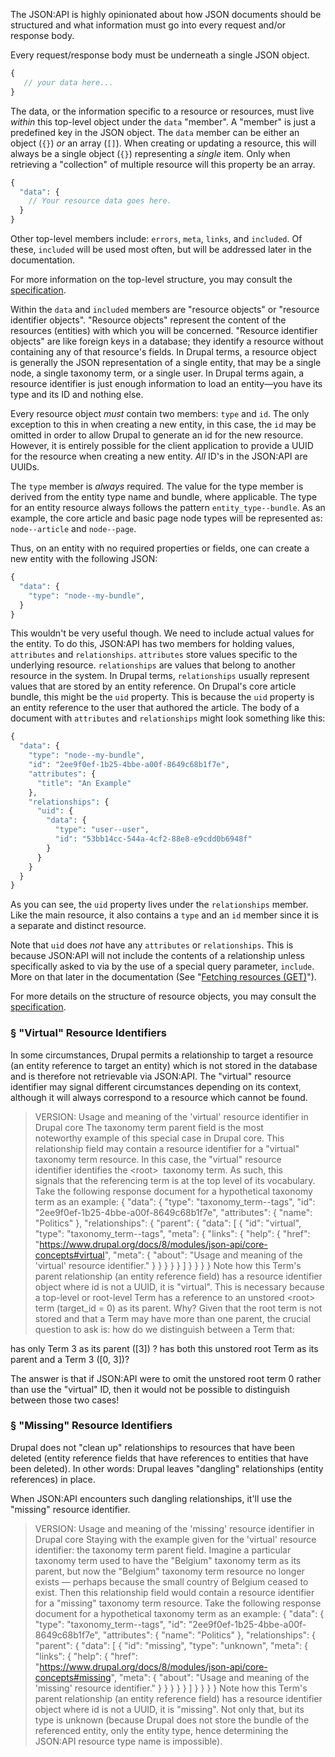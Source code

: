 The JSON:API is highly opinionated about how JSON documents should be structured and what information must go into every request and/or response body.

Every request/response body must be underneath a single JSON object.

```php
{
   // your data here...
}

```

The data, or the information specific to a resource or resources, must live _within_ this top-level object under the `data` "member". A "member" is just a predefined key in the JSON object. The `data` member can be either an object (`{}`) _or_ an array (`[]`). When creating or updating a resource, this will always be a single object (`{}`) representing a _single_ item. Only when retrieving a "collection" of multiple resource will this property be an array.

```php
{
  "data": {
    // Your resource data goes here.
  }
}

```

Other top-level members include: `errors`, `meta`, `links`, and `included`. Of these, `included` will be used most often, but will be addressed later in the documentation.

For more information on the top-level structure, you may consult the [specification](http://jsonapi.org/format/#document-top-level).

Within the `data` and `included` members are "resource objects" or "resource identifier objects". "Resource objects" represent the content of the resources (entities) with which you will be concerned. "Resource identifier objects" are like foreign keys in a database; they identify a resource without containing any of that resource's fields. In Drupal terms, a resource object is generally the JSON representation of a single entity, that may be a single node, a single taxonomy term, or a single user. In Drupal terms again, a resource identifier is just enough information to load an entity—you have its type and its ID and nothing else.

Every resource object _must_ contain two members: `type` and `id`. The only exception to this in when creating a new entity, in this case, the `id` may be omitted in order to allow Drupal to generate an id for the new resource. However, it is entirely possible for the client application to provide a UUID for the resource when creating a new entity. _All_ ID's in the JSON:API are UUIDs.

The `type` member is _always_ required. The value for the type member is derived from the entity type name and bundle, where applicable. The type for an entity resource always follows the pattern `entity_type--bundle`. As an example, the core article and basic page node types will be represented as: `node--article` and `node--page`.

Thus, on an entity with no required properties or fields, one can create a new entity with the following JSON:

```php
{
  "data": {
    "type": "node--my-bundle",
  }
}

```

This wouldn't be very useful though. We need to include actual values for the entity. To do this, JSON:API has two members for holding values, `attributes` and `relationships`. `attributes` store values specific to the underlying resource. `relationships` are values that belong to another resource in the system. In Drupal terms, `relationships` usually represent values that are stored by an entity reference. On Drupal's core article bundle, this might be the `uid` property. This is because the `uid` property is an entity reference to the user that authored the article. The body of a document with `attributes` and `relationships` might look something like this:

```php
{
  "data": {
    "type": "node--my-bundle",
    "id": "2ee9f0ef-1b25-4bbe-a00f-8649c68b1f7e",
    "attributes": {
      "title": "An Example"
    },
    "relationships": {
      "uid": {
        "data": {
          "type": "user--user",
          "id": "53bb14cc-544a-4cf2-88e8-e9cdd0b6948f"
        }
      }
    }
  }
}

```

As you can see, the `uid` property lives under the `relationships` member. Like the main resource, it also contains a `type` and an `id` member since it is a separate and distinct resource.

Note that `uid` does _not_ have any `attributes` or `relationships`. This is because JSON:API will not include the contents of a relationship unless specifically asked to via by the use of a special query parameter, `include`. More on that later in the documentation (See "[Fetching resources (GET)](https://www.drupal.org/docs/8/modules/jsonapi/fetching-resources-get)").

For more details on the structure of resource objects, you may consult the [specification](http://jsonapi.org/format/#document-resource-objects).

### § "Virtual" Resource Identifiers

In some circumstances, Drupal permits a relationship to target a resource (an entity reference to target an entity) which is not stored in the database and is therefore not retrievable via JSON:API. The "virtual" resource identifier may signal different circumstances depending on its context, although it will always correspond to a resource which cannot be found.

<!-- note-version -->
> VERSION: Usage and meaning of the 'virtual' resource identifier in Drupal core
The&nbsp;taxonomy term parent&nbsp;field&nbsp;is the most noteworthy&nbsp;example of this special case in Drupal core.&nbsp;This relationship field may contain a resource identifier for a "virtual" taxonomy term resource. In this case, the "virtual" resource identifier&nbsp;identifies&nbsp;the&nbsp;&lt;root&gt; &nbsp;taxonomy term. As such, this signals&nbsp;that the referencing&nbsp;term is at the top level of its vocabulary.
Take the following response document for a hypothetical&nbsp;taxonomy term as an example:
{
  "data": {
    "type": "taxonomy_term--tags",
    "id": "2ee9f0ef-1b25-4bbe-a00f-8649c68b1f7e",
    "attributes": {
      "name": "Politics"
    },
    "relationships": {
      "parent": {
        "data": [
          {
            "id": "virtual",
            "type": "taxonomy_term--tags",
            "meta": {
              "links": {
                "help": {
                  "href": "https://www.drupal.org/docs/8/modules/json-api/core-concepts#virtual",
                  "meta": {
                    "about": "Usage and meaning of the 'virtual' resource identifier."
                  }
                }
              }
            }
          }
        ]
      }
    }
  }
}
Note how this&nbsp;Term's parent relationship (an entity reference field) has a resource identifier object where&nbsp;id&nbsp;is&nbsp;not&nbsp;a UUID, it is&nbsp;"virtual". This is necessary because a&nbsp;top-level or root-level Term has a reference to an unstored &lt;root&gt; term (target_id = 0) as its parent.
Why?
Given that the root term is not stored and that a Term may have more than one parent, the crucial question to ask is: how do we distinguish between a Term that:

has only Term 3&nbsp;as its parent ([3]) ?
has both this unstored root Term as its parent&nbsp;and&nbsp;a Term 3 ([0, 3])?

The answer is that if JSON:API were to omit the unstored root term&nbsp;0 rather than use the "virtual"&nbsp;ID, then&nbsp;it would&nbsp;not be possible to distinguish between those two cases!

### § "Missing" Resource Identifiers

Drupal does not "clean up" relationships to resources that have been deleted (entity reference fields that have references to entities that have been deleted). In other words: Drupal leaves "dangling" relationships (entity references) in place.

When JSON:API encounters such dangling relationships, it'll use the "missing" resource identifier.

<!-- note-version -->
> VERSION: Usage and meaning of the 'missing' resource identifier in Drupal core
Staying with the example given for the 'virtual' resource identifier: the&nbsp;taxonomy term parent&nbsp;field. Imagine a particular taxonomy term used to have the "Belgium" taxonomy term as its parent, but now the "Belgium" taxonomy term resource no longer exists —&nbsp;perhaps because the small country of Belgium ceased&nbsp;to exist. Then this relationship field would contain a resource identifier for a "missing" taxonomy term resource.
Take the following response document for a hypothetical&nbsp;taxonomy term as an example:
{
  "data": {
    "type": "taxonomy_term--tags",
    "id": "2ee9f0ef-1b25-4bbe-a00f-8649c68b1f7e",
    "attributes": {
      "name": "Politics"
    },
    "relationships": {
      "parent": {
        "data": [
          {
            "id": "missing",
            "type": "unknown",
            "meta": {
              "links": {
                "help": {
                  "href": "https://www.drupal.org/docs/8/modules/json-api/core-concepts#missing",
                  "meta": {
                    "about": "Usage and meaning of the 'missing' resource identifier."
                  }
                }
              }
            }
          }
        ]
      }
    }
  }
}
Note how this&nbsp;Term's parent relationship (an entity reference field) has a resource identifier object where&nbsp;id&nbsp;is&nbsp;not&nbsp;a UUID, it is&nbsp;"missing". Not only that, but its type&nbsp;is&nbsp;unknown&nbsp;(because Drupal does not store the bundle of the referenced entity, only the entity type, hence determining the JSON:API resource type name is impossible).
